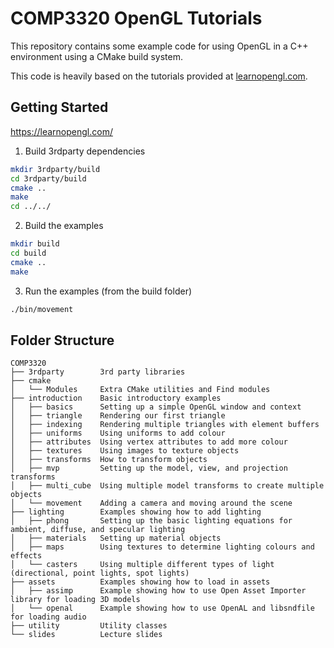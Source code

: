 COMP3320 OpenGL Tutorials
=========================

This repository contains some example code for using OpenGL in a C++ environment using a CMake build system.

This code is heavily based on the tutorials provided at [learnopengl.com](https://learnopengl.com).

Getting Started
---------------
https://learnopengl.com/
1. Build 3rdparty dependencies

```bash
mkdir 3rdparty/build
cd 3rdparty/build
cmake ..
make
cd ../../
```

2. Build the examples

```bash
mkdir build
cd build
cmake ..
make
```

3. Run the examples (from the build folder)

```bash
./bin/movement
```

Folder Structure
----------------

```
COMP3320
├── 3rdparty        3rd party libraries
├── cmake
│   └── Modules     Extra CMake utilities and Find modules
├── introduction    Basic introductory examples
│   ├── basics      Setting up a simple OpenGL window and context
│   ├── triangle    Rendering our first triangle
│   ├── indexing    Rendering multiple triangles with element buffers
│   ├── uniforms    Using uniforms to add colour
│   ├── attributes  Using vertex attributes to add more colour
│   ├── textures    Using images to texture objects
│   ├── transforms  How to transform objects
│   ├── mvp         Setting up the model, view, and projection transforms
│   ├── multi_cube  Using multiple model transforms to create multiple objects
│   └── movement    Adding a camera and moving around the scene
├── lighting        Examples showing how to add lighting
│   ├── phong       Setting up the basic lighting equations for ambient, diffuse, and specular lighting
│   ├── materials   Setting up material objects
│   ├── maps        Using textures to determine lighting colours and effects
│   └── casters     Using multiple different types of light (directional, point lights, spot lights)
├── assets          Examples showing how to load in assets
│   ├── assimp      Example showing how to use Open Asset Importer library for loading 3D models
│   └── openal      Example showing how to use OpenAL and libsndfile for loading audio
├── utility         Utility classes
└── slides          Lecture slides
```
